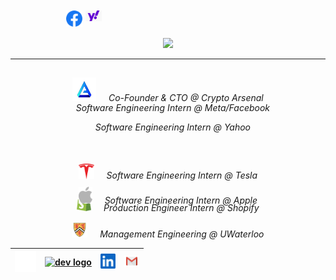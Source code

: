 <p align="center">
  <img src="https://github.com/alanwu4321/alanwu4321/blob/master/ezgif.com-resize%20(4).gif" >
</p>

----
<p align="center">
  <img style="position: relative; top:15px;" src="https://github.com/alanwu4321/alanwu4321/blob/master/logoblack-bc9f1a716ed9804403cd31a83ad81495.gif" width="38px" > <em style="position: relative; top:15px; margin-bottom: 10px; font-style: bold;"> &nbsp; &nbsp; Co-Founder & CTO @ Crypto Arsenal </em>
</p>
<p align="center">
  <img style="position: absolute; top:20px;" src="https://github.com/alanwu4321/alanwu4321/blob/master/fb.png" width="26px" > <em style="position: relative;  margin-bottom: 2px; font-style: bold;"> &nbsp; &nbsp; Software Engineering Intern @ Meta/Facebook </em>
</p>
<p align="center">
  <img style="position: absolute; top:20px;" src="https://github.com/alanwu4321/alanwu4321/blob/master/yahoo.jpg" width="26px" > <em style="position: relative;  margin-bottom: 2px; font-style: bold;"> &nbsp; &nbsp; Software Engineering Intern @ Yahoo </em>
</p>
<p align="center">
  <img style="position: relative; top:36px;" src="https://github.com/alanwu4321/alanwu4321/blob/master/tesla.png" width="25px" > <em style="position: relative; top:35px; margin-bottom: 5px; font-style: bold;"> &nbsp; &nbsp; Software Engineering Intern @ Tesla </em>
</p>
<p align="center">
  <img style="position: relative; top:31px;" src="https://github.com/alanwu4321/alanwu4321/blob/master/Apple_logo_grey.svg" width="22px" > <em style="position: relative; top:31px; margin-bottom: 5px; font-style: bold;"> &nbsp; &nbsp; Software Engineering Intern @ Apple </em>
</p>
<p align="center">
<img src="https://github.com/alanwu4321/alanwu4321/blob/master/shopify-logo-svg-vector.svg" width="23px"> &nbsp; &nbsp; <em> Production Engineer Intern @ Shopify  </em>
  </p>
<p align="center">
<img src="https://github.com/alanwu4321/alanwu4321/blob/master/rsz_1university-of-waterloo-1-logo-png-transparent_1.png" width="25px">  &nbsp; &nbsp;<em>  Management Engineering @ UWaterloo  </em>
  </p>


| [<img src="https://raw.githubusercontent.com/Delta456/Delta456/master/img/github.png" alt="github logo" width="34">](https://github.com/alanwu4321) |  [<img src="https://alan-wu.com/favicon.ico" alt="dev logo" width="24">](https://alan-wu.com) |  [<img src="https://github.com/Amchuz/Amchuz/blob/master/linkedin.jpeg" alt="linkedin logo" width="24">](https://www.linkedin.com/in/alan-wu-36b668157/) |  [<img src="https://github.com/Amchuz/Amchuz/blob/master/gmail.jpeg" alt="gmail logo" width="24">](mailto://alanwu.job@gmail.com)
|---|---|---|---|



